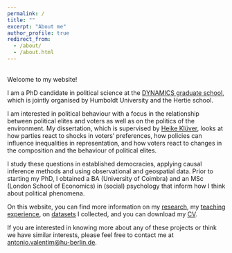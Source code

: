 ```yaml
---
permalink: /
title: ""
excerpt: "About me"
author_profile: true
redirect_from: 
  - /about/
  - /about.html
---
```

<br>
Welcome to my website!  
  
I am a PhD candidate in political science at the [DYNAMICS graduate school](https://www.sowi.hu-berlin.de/en/dynamics/about), which is jointly organised by Humboldt University and the Hertie school.

I am interested in political behaviour with a focus in the relationship between political elites and voters as well as on the politics of the environment. My dissertation, which is supervised by [Heike Klüver](http://www.heike-kluever.com/), looks at how parties react to shocks in voters’ preferences, how policies can influence inequalities in representation, and how voters react to changes in the composition and the behaviour of political elites. 

I study these questions in established democracies, applying causal inference methods and using observational and geospatial data. Prior to starting my PhD, I obtained a BA (University of Coimbra) and an MSc (London School of Economics) in (social) psychology that inform how I think about political phenomena.


On this website, you can find more information on my [research](http://antoniovalentim.github.io/research/), my [teaching experience](http://antoniovalentim.github.io/teaching/), on [datasets](http://antoniovalentim.github.io/data/) I collected, and you can download my [CV](/files/AValentim_CV_website.pdf).

If you are interested in knowing more about any of these projects or think we have similar interests, please feel free to contact me at [antonio.valentim@hu-berlin.de](mailto:antonio.valentim@hu-berlin.de).

